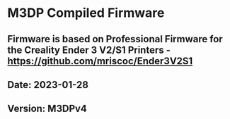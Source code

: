 # M3DP Compiled Firmware

## Firmware is based on Professional Firmware for the Creality Ender 3 V2/S1 Printers - https://github.com/mriscoc/Ender3V2S1

## Date: 2023-01-28

## Version: M3DPv4
